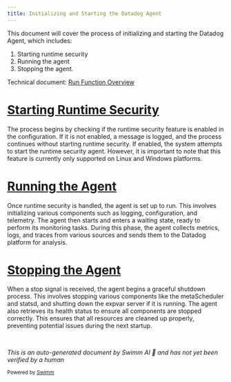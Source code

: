 ```yaml
---
title: Initializing and Starting the Datadog Agent
---
```

This document will cover the process of initializing and starting the Datadog Agent, which includes:

1. Starting runtime security
2. Running the agent
3. Stopping the agent.

Technical document: <SwmLink doc-title="Run Function Overview">[Run Function Overview](/.swm/run-function-overview.hk7zu2zs.sw.md)</SwmLink>

# [Starting Runtime Security](https://app.swimm.io/repos/Z2l0aHViJTNBJTNBZGF0YWRvZy1hZ2VudCUzQSUzQVN3aW1tLURlbW8=/docs/hk7zu2zs#startruntimesecurity)

The process begins by checking if the runtime security feature is enabled in the configuration. If it is not enabled, a message is logged, and the process continues without starting runtime security. If enabled, the system attempts to start the runtime security agent. However, it is important to note that this feature is currently only supported on Linux and Windows platforms.

# [Running the Agent](https://app.swimm.io/repos/Z2l0aHViJTNBJTNBZGF0YWRvZy1hZ2VudCUzQSUzQVN3aW1tLURlbW8=/docs/hk7zu2zs#runagent)

Once runtime security is handled, the agent is set up to run. This involves initializing various components such as logging, configuration, and telemetry. The agent then starts and enters a waiting state, ready to perform its monitoring tasks. During this phase, the agent collects metrics, logs, and traces from various sources and sends them to the Datadog platform for analysis.

# [Stopping the Agent](https://app.swimm.io/repos/Z2l0aHViJTNBJTNBZGF0YWRvZy1hZ2VudCUzQSUzQVN3aW1tLURlbW8=/docs/hk7zu2zs#stopagent)

When a stop signal is received, the agent begins a graceful shutdown process. This involves stopping various components like the metaScheduler and statsd, and shutting down the expvar server if it is running. The agent also retrieves its health status to ensure all components are stopped correctly. This ensures that all resources are cleaned up properly, preventing potential issues during the next startup.

&nbsp;

*This is an auto-generated document by Swimm AI 🌊 and has not yet been verified by a human*

<SwmMeta version="3.0.0" repo-id="Z2l0aHViJTNBJTNBZGF0YWRvZy1hZ2VudCUzQSUzQVN3aW1tLURlbW8=" repo-name="datadog-agent"><sup>Powered by [Swimm](/)</sup></SwmMeta>
